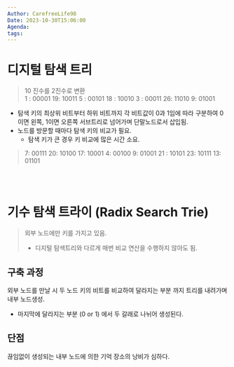 ```yaml
---
Author: CarefreeLife98
Date: 2023-10-30T15:06:00
Agenda: 
tags:
---
```

# 디지털 탐색 트리

> 10 진수를 2진수로 변환
> <br>
> 1 : 00001
> 19: 10011
> 5 : 00101
> 18 : 10010
> 3 : 00011
> 26: 11010
> 9: 01001
- 탐색 키의 최상위 비트부터 하위 비트까지 각 비트값이 0과 1임에 따라 구분하여 0이면 왼쪽, 1이면 오른쪽 서브트리로 넘어가며 단말노드로서 삽입됨.
- 노드를 방문할 때마다 탐색 키의 비교가 필요.
	- 탐색 키가 큰 경우 키 비교에 많은 시간 소요.

> 7: 00111
> 20: 10100
> 17: 10001
> 4: 00100
> 9: 01001
> 21 : 10101
> 23: 10111
> 13: 01101

<br><br>
# 기수 탐색 트라이 (Radix Search Trie)
> 외부 노드에만 키를 가지고 있음.
> - 디지털 탐색트리와 다르게 매번 비교 연산을 수행하지 않아도 됨.

## 구축 과정
외부 노드를 만날 시 두 노드 키의 비트를 비교하여 달라지는 부분 까지 트리를 내려가며 내부 노드생성.
- 마지막에 달라지는 부분 (0 or 1) 에서 두 갈래로 나뉘어 생성된다.

## 단점
끊임없이 생성되는 내부 노드에 의한 기억 장소의 낭비가 심하다.